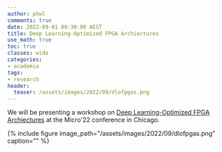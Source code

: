 ```yaml
---
author: phwl
comments: true
date: 2022-09-01 09:30:00 AEST
title: Deep Learning-Optimized FPGA Archiectures
use_math: true
toc: true
classes: wide
categories:
- academia
tags:
- research
header:
  teaser: /assets/images/2022/09/dlofpgas.png
---
```


We will be presenting a workshop on 
[Deep Learning-Optimized FPGA Archiectures](https://sites.google.com/view/fpgadlmicro22) at the Micro'22 conference in Chicago.

{% include figure image_path="/assets/images/2022/09/dlofpgas.png" caption="" %}
